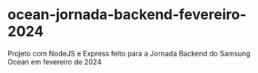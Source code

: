 # ocean-jornada-backend-fevereiro-2024
Projeto com NodeJS e Express feito para a Jornada Backend do Samsung Ocean em fevereiro de 2024
